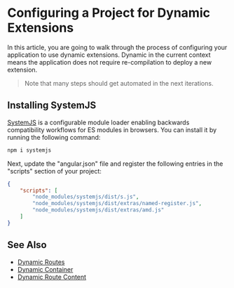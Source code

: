 # Configuring a Project for Dynamic Extensions

In this article, you are going to walk through the process of configuring your application to use dynamic extensions.
Dynamic in the current context means the application does not require re-compilation to deploy a new extension.

> Note that many steps should get automated in the next iterations.

## Installing SystemJS

[SystemJS](https://github.com/systemjs/systemjs) is a configurable module loader enabling backwards compatibility workflows for ES modules in browsers. 
You can install it by running the following command:

```sh
npm i systemjs
```

Next, update the "angular.json" file and register the following entries in the "scripts" section of your project:

```json
{
    "scripts": [
        "node_modules/systemjs/dist/s.js",
        "node_modules/systemjs/dist/extras/named-register.js",
        "node_modules/systemjs/dist/extras/amd.js"
    ]
}
```

## See Also

- [Dynamic Routes](dynamic-routes.md)
- [Dynamic Container](dynamic-container.md)
- [Dynamic Route Content](dynamic-route-content.md)
